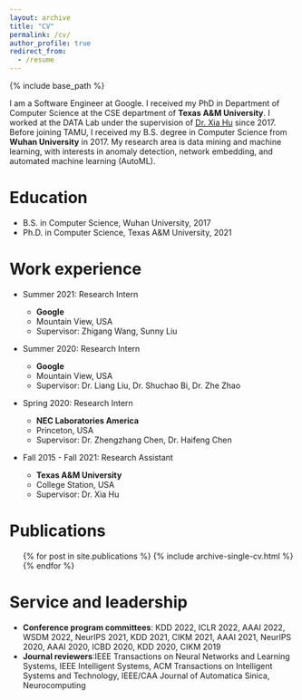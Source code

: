 ```yaml
---
layout: archive
title: "CV"
permalink: /cv/
author_profile: true
redirect_from:
  - /resume
---
```


{% include base_path %}


I am a Software Engineer at Google. I received my PhD in Department of Computer Science at the CSE department of **Texas A&M University**. I worked at the DATA Lab under the supervision of [Dr. Xia Hu](https://cs.rice.edu/~xh37/index.html) since 2017. Before joining TAMU, I received my B.S. degree in Computer Science from **Wuhan University** in 2017. My research area is data mining and machine learning, with interests in anomaly detection, network embedding, and automated machine learning (AutoML).


Education
======
* B.S. in Computer Science, Wuhan University, 2017
* Ph.D. in Computer Science, Texas A&M University, 2021 

Work experience
======
* Summer 2021: Research Intern
  * **Google**
  * Mountain View, USA
  * Supervisor: Zhigang Wang, Sunny Liu

* Summer 2020: Research Intern
  * **Google**
  * Mountain View, USA
  * Supervisor: Dr. Liang Liu, Dr. Shuchao Bi, Dr. Zhe Zhao 
  
* Spring 2020: Research Intern
  * **NEC Laboratories America**
  * Princeton, USA
  * Supervisor: Dr. Zhengzhang Chen, Dr. Haifeng Chen 

* Fall 2015 - Fall 2021: Research Assistant
  * **Texas A&M University**
  * College Station, USA
  * Supervisor: Dr. Xia Hu

Publications
======
  <ul>{% for post in site.publications %}
    {% include archive-single-cv.html %}
  {% endfor %}</ul>
  
  
Service and leadership
======
* **Conference program committees**: KDD 2022, ICLR 2022, AAAI 2022, WSDM 2022, NeurIPS 2021, KDD 2021, CIKM 2021, AAAI 2021, NeurIPS 2020, AAAI 2020, ICBD 2020, KDD 2020, CIKM 2019
* **Journal reviewers**:IEEE Transactions on Neural Networks and Learning Systems, IEEE Intelligent Systems, ACM Transactions on Intelligent Systems and Technology, IEEE/CAA Journal of Automatica Sinica, Neurocomputing

